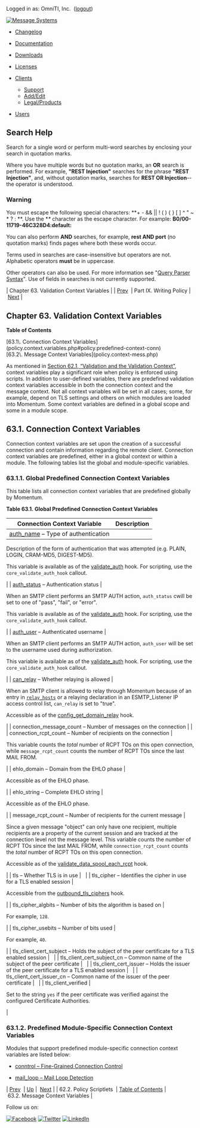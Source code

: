 Logged in as: OmniTI, Inc.  ([logout](https://support.messagesystems.com/logout.php))

[![Message Systems](https://support.messagesystems.com/images/ms-white205.png)](https://support.messagesystems.com/start.php) 

*   [Changelog](https://support.messagesystems.com/start.php?show=changelog)
*   [Documentation](https://support.messagesystems.com/docs/)
*   [Downloads](https://support.messagesystems.com/start.php)

*   [Licenses](https://support.messagesystems.com/license_summary.php)
*   <a href="">Clients</a>
    *   [Support](https://support.messagesystems.com/cs.php)
    *   [Add/Edit](https://support.messagesystems.com/edit_client.php)
    *   [Legal/Products](https://support.messagesystems.com/edit_products.php)
*   [Users](https://support.messagesystems.com/edit_customer.php)

## Search Help

Search for a single word or perform multi-word searches by enclosing your search in quotation marks.

Where you have multiple words but no quotation marks, an **OR** search is performed. For example, **"REST Injection"** searches for the phrase **"REST Injection"**, and, without quotation marks, searches for **REST OR Injection**--the operator is understood.

### Warning

You must escape the following special characters: **+ - && || ! ( ) { } [ ] ^ " ~ * ? : \**. Use the **\** character as the escape character. For example: **B0/00-11719-46C328D4\:default\:**

You can also perform **AND** searches, for example, **rest AND port** (no quotation marks) finds pages where both these words occur.

Terms used in searches are case-insensitive but operators are not. Alphabetic operators **must** be in uppercase.

Other operators can also be used. For more information see "[Query Parser Syntax](https://lucene.apache.org/core/old_versioned_docs/versions/3_0_0/queryparsersyntax.html)". Use of fields in searches is not currently supported.

| Chapter 63. Validation Context Variables |
| [Prev](implementing.policy.scriptlets.php)  | Part IX. Writing Policy |  [Next](policy.context-mess.php) |

## Chapter 63. Validation Context Variables

**Table of Contents**

<dl class="toc">

<dt>[63.1\. Connection Context Variables](policy.context.variables.php#policy.predefined-context-conn)</dt>

<dt>[63.2\. Message Context Variables](policy.context-mess.php)</dt>

</dl>

As mentioned in [Section 62.1, “Validation and the Validation Context”](policy.php#policy.validation "62.1. Validation and the Validation Context"), context variables play a significant role when policy is enforced using scripts. In addition to user-defined variables, there are predefined validation context variables accessible in both the connection context and the message context. Not all context variables will be set in all cases; some, for example, depend on TLS settings and others on which modules are loaded into Momentum. Some context variables are defined in a global scope and some in a module scope.

## 63.1. Connection Context Variables

Connection context variables are set upon the creation of a successful connection and contain information regarding the remote client. Connection context variables are predefined, either in a global context or within a module. The following tables list the global and module-specific variables.

### 63.1.1. Global Predefined Connection Context Variables

This table lists all connection context variables that are predefined globally by Momentum.

<a name="predefined-context-conn-global"></a>

**Table 63.1. Global Predefined Connection Context Variables**

| Connection Context Variable | Description |
| --- | --- |
| [auth_name](inbound_smtp.php "19.5. ESMTP_Listener Authentication") – Type of authentication | 

Description of the form of authentication that was attempted (e.g. PLAIN, LOGIN, CRAM-MD5, DIGEST-MD5).

This variable is available as of the [validate_auth](https://support.messagesystems.com/docs/web-c-api/hooks.core.validate_auth.php) hook. For scripting, use the `core_validate_auth_hook` callout.

 |
| [auth_status](inbound_smtp.php "19.5. ESMTP_Listener Authentication") – Authentication status | 

When an SMTP client performs an SMTP AUTH action, `auth_status` cwill be set to one of "pass", "fail", or "error".

This variable is available as of the [validate_auth](https://support.messagesystems.com/docs/web-c-api/hooks.core.validate_auth.php) hook. For scripting, use the `core_validate_auth_hook` callout.

 |
| [auth_user](inbound_smtp.php "19.5. ESMTP_Listener Authentication") – Authenticated username | 

When an SMTP client performs an SMTP AUTH action, `auth_user` will be set to the username used during authorization.

This variable is available as of the [validate_auth](https://support.messagesystems.com/docs/web-c-api/hooks.core.validate_auth.php) hook. For scripting, use the `core_validate_auth_hook` callout.

 |
| [can_relay](inbound_smtp.php "19.5. ESMTP_Listener Authentication") – Whether relaying is allowed | 

When an SMTP client is allowed to relay through Momentum because of an entry in [`relay_hosts`](conf.ref.relay_hosts.php "relay_hosts") or a relaying declaration in an ESMTP_Listener IP access control list, `can_relay` is set to "true".

Accessible as of the [config_get_domain_relay](https://support.messagesystems.com/docs/web-c-api/hooks.core.config_get_domain_relay.php) hook.

 |
| connection_message_count – Number of messages on the connection |  |
| connection_rcpt_count – Number of recipients on the connection | 

This variable counts the *total* number of RCPT TOs on this open connection, while `message_rcpt_count` counts the number of RCPT TOs since the last MAIL FROM.

 |
| ehlo_domain – Domain from the EHLO phase | 

Accessible as of the EHLO phase.

 |
| ehlo_string – Complete EHLO string | 

Accessible as of the EHLO phase.

 |
| message_rcpt_count – Number of recipients for the current message | 

Since a given message "object" can only have one recipient, multiple recipients are a property of the current session and are tracked at the connection level not the message level. This variable counts the number of RCPT TOs since the last MAIL FROM, while `connection_rcpt_count` counts the *total* number of RCPT TOs on this open connection.

Accessible as of the [validate_data_spool_each_rcpt](https://support.messagesystems.com/docs/web-c-api/hooks.core.validate_data_spool_each_rcpt.php) hook.

 |
| tls – Whether TLS is in use |   |
| tls_cipher – Identifies the cipher in use for a TLS enabled session | 

Accessible from the [outbound_tls_ciphers](https://support.messagesystems.com/docs/web-c-api/hooks.core.outbound_tls_ciphers.php) hook.

 |
| tls_cipher_algbits – Number of bits the algorithm is based on | 

For example, `128`.

 |
| tls_cipher_usebits – Number of bits used | 

For example, `40`.

 |
| tls_client_cert_subject – Holds the subject of the peer certificate for a TLS enabled session |   |
| tls_client_cert_subject_cn – Common name of the subject of the peer certificate |   |
| tls_client_cert_issuer – Holds the issuer of the peer certificate for a TLS enabled session |   |
| tls_client_cert_issuer_cn – Common name of the issuer of the peer certificate |   |
| tls_client_verified | 

Set to the string `yes` if the peer certificate was verified against the configured Certificate Authorities.

 |

### 63.1.2. Predefined Module-Specific Connection Context Variables

Modules that support predefined module-specific connection context variables are listed below:

*   [conntrol – Fine-Grained Connection Control](modules.conntrol.php#modules.conntrol.context.variables "71.22.2. Connection Context Variables")

*   [mail_loop – Mail Loop Detection](modules.mail_loop.php#modules.mail_loop.context.variables "71.45.2. Connection Context Variables")

| [Prev](implementing.policy.scriptlets.php)  | [Up](p.policy.php) |  [Next](policy.context-mess.php) |
| 62.2. Policy Scriptlets  | [Table of Contents](index.php) |  63.2. Message Context Variables |

Follow us on:

[![Facebook](https://support.messagesystems.com/images/icon-facebook.png)](http://www.facebook.com/messagesystems) [![Twitter](https://support.messagesystems.com/images/icon-twitter.png)](http://twitter.com/#!/MessageSystems) [![LinkedIn](https://support.messagesystems.com/images/icon-linkedin.png)](http://www.linkedin.com/company/message-systems)